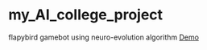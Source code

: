 # my_AI_college_project
flapybird gamebot using neuro-evolution algorithm
<a href="https://ranahiren27.github.io/flappyBirdAI//"> Demo </a>
